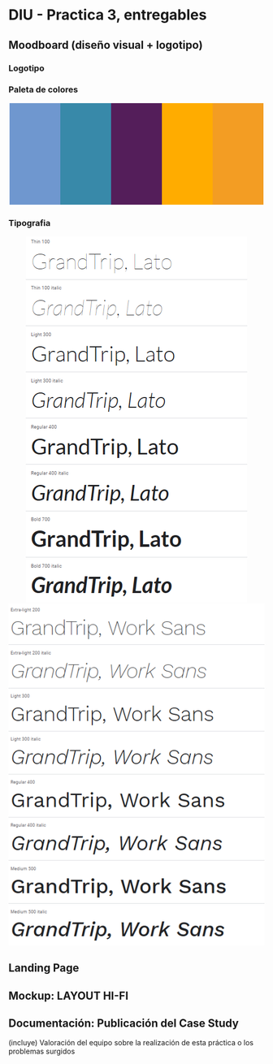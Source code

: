 # DIU - Practica 3, entregables

## Moodboard (diseño visual + logotipo)   
### Logotipo

### Paleta de colores
<CENTER><img src="https://github.com/pablojj1808/DIU21/blob/master/P3/MoodboardImg/colorscheme1.png"/></CENTER>

### Tipografia
<CENTER><img src="https://github.com/pablojj1808/DIU21/blob/master/P3/MoodboardImg/fuente1.png"/></CENTER>
<CENTER><img src="https://github.com/pablojj1808/DIU21/blob/master/P3/MoodboardImg/fuente2.png"/></CENTER>

## Landing Page


## Mockup: LAYOUT HI-FI


## Documentación: Publicación del Case Study


(incluye) Valoración del equipo sobre la realización de esta práctica o los problemas surgidos
 

